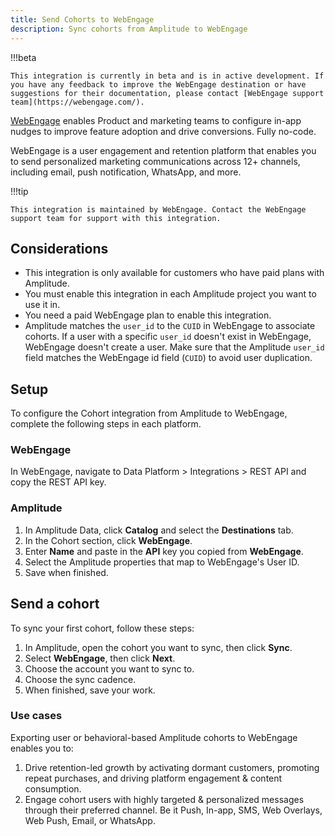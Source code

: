 ```yaml
---
title: Send Cohorts to WebEngage
description: Sync cohorts from Amplitude to WebEngage
---
```


!!!beta

    This integration is currently in beta and is in active development. If you have any feedback to improve the WebEngage destination or have suggestions for their documentation, please contact [WebEngage support team](https://webengage.com/). 

[WebEngage](https://webengage.com/) enables Product and marketing teams to configure in-app nudges to improve feature adoption and drive conversions. Fully no-code.

WebEngage is a user engagement and retention platform that enables you to send personalized marketing communications across 12+ channels, including email, push notification, WhatsApp, and more.

!!!tip

    This integration is maintained by WebEngage. Contact the WebEngage support team for support with this integration.

## Considerations

- This integration is only available for customers who have paid plans with Amplitude.
- You must enable this integration in each Amplitude project you want to use it in.
- You need a paid WebEngage plan to enable this integration.
- Amplitude matches the `user_id` to the `CUID` in WebEngage to associate cohorts. If a user with a specific `user_id` doesn't exist in WebEngage, WebEngage doesn't create a user. Make sure that the Amplitude `user_id` field matches the WebEngage id field (`CUID`) to avoid user duplication.

## Setup

To configure the Cohort integration from Amplitude to WebEngage, complete the following steps in each platform.

### WebEngage 

In WebEngage, navigate to Data Platform > Integrations > REST API and copy the REST API key.

### Amplitude

1. In Amplitude Data, click **Catalog** and select the **Destinations** tab.
2. In the Cohort section, click **WebEngage**.
3. Enter **Name** and paste in the **API** key you copied from **WebEngage**.
4. Select the Amplitude properties that map to WebEngage's User ID.
5. Save when finished.

## Send a cohort

To sync your first cohort, follow these steps:

1. In Amplitude, open the cohort you want to sync, then click **Sync**.
2. Select **WebEngage**, then click **Next**.
3. Choose the account you want to sync to.
4. Choose the sync cadence.
5. When finished, save your work.

### Use cases

Exporting user or behavioral-based Amplitude cohorts to WebEngage enables you to:

1. Drive retention-led growth by activating dormant customers, promoting repeat purchases, and driving platform engagement & content consumption. 
2. Engage cohort users with highly targeted & personalized messages through their preferred channel. Be it Push, In-app, SMS, Web Overlays, Web Push, Email, or WhatsApp.